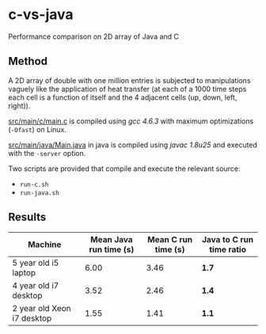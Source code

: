 # c-vs-java
Performance comparison on 2D array of Java and C

Method
----------
A 2D array of double with one million entries is subjected to manipulations vaguely like the application of heat transfer (at each of a 1000 time steps each cell is a function of itself and the 4 adjacent cells (up, down, left, right)).

[src/main/c/main.c](src/main/c/main.c) is compiled using *gcc 4.6.3* with maximum optimizations (```-Ofast```) on Linux.

[src/main/java/Main.java](src/main/java/Main.java) in java is compiled using *javac 1.8u25* and executed with the ```-server``` option.

Two scripts are provided that compile and execute the relevant source:

* ```run-c.sh```
* ```run-java.sh```


Results
-----------

| Machine | Mean Java run time (s) | Mean C run time (s) | Java to C run time ratio |
| ------------- | ------------- | ------------- | ------------- |
| 5 year old i5 laptop | 6.00 | 3.46 | **1.7**  |
| 4 year old i7 desktop  | 3.52 | 2.46 | **1.4**  |
| 2 year old Xeon i7 desktop | 1.55 | 1.41 | **1.1**  |



